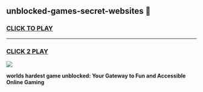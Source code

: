 
## unblocked-games-secret-websites 👋
<h3>
<a href="https://premium.freeplayer.one?title=unblocked-games-secret-websites&ref=14F">CLICK TO PLAY</a></h3>
<hr>

<h3>
<a href="https://premium.freeplayer.one?title=unblocked-games-secret-websites&ref=14F">CLICK 2 PLAY</a>
  
</h3>

<a href="https://premium.freeplayer.one?title=unblocked-games-secret-websites&ref=12F/"><img src="https://clearcache.store/games.png"></a>


**worlds hardest game unblocked: Your Gateway to Fun and Accessible Online Gaming**
